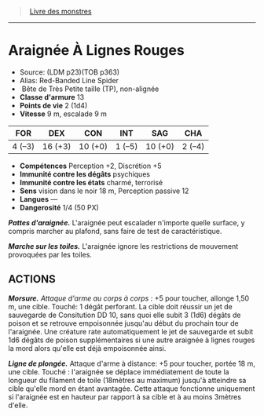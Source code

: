 ﻿> [Livre des monstres](tome_of_beasts.md)

---

# Araignée À Lignes Rouges

- Source: (LDM p23)(TOB p363)
- Alias: Red-Banded Line Spider
-  Bête de Très Petite taille (TP), non-alignée
- **Classe d'armure** 13
- **Points de vie** 2 (1d4)
- **Vitesse** 9 m, escalade 9 m

|FOR|DEX|CON|INT|SAG|CHA|
|---|---|---|---|---|---|
|4 (–3)|16 (+3)|10 (+0)|1 (–5)|10 (+0)|2 (–4)|

- **Compétences** Perception +2, Discrétion +5
- **Immunité contre les dégâts** psychiques
- **Immunité contre les états** charmé, terrorisé
- **Sens** vision dans le noir 18 m, Perception passive 12
- **Langues** —
- **Dangerosité** 1/4 (50 PX)

**_Pattes d'araignée._** L'araignée peut escalader n'importe quelle surface, y compris marcher au plafond, sans faire de test de caractéristique.

**_Marche sur les toiles._** L'araignée ignore les restrictions de mouvement provoquées par les toiles.

## ACTIONS

**_Morsure._** _Attaque d'arme au corps à corps :_ +5 pour toucher, allonge 1,50 m, une cible. Touché: 1 dégât perforant. La cible doit réussir un jet de sauvegarde de Consitution DD 10, sans quoi elle subit 3 (1d6) dégâts de poison et se retrouve empoisonnée jusqu'au début du prochain tour de l'araignée. Une créature rate automatiquement le jet de sauvegarde et subit 1d6 dégâts de poison supplémentaires si une autre araignée à lignes rouges la mord alors qu'elle est déjà empoisonnée ainsi.

**_Ligne de plongée._** Attaque d'arme à distance: +5 pour toucher, portée 18 m, une cible. Touché : l'araignée se déplace immédiatement de toute la longueur du filament de toile (18mètres au maximum) jusqu'à atteindre sa cible qu'elle mord en étant avantagée. Cette attaque fonctionne uniquement si l'araignée est en hauteur par rapport à sa cible et à au moins 3mètres d'elle.

